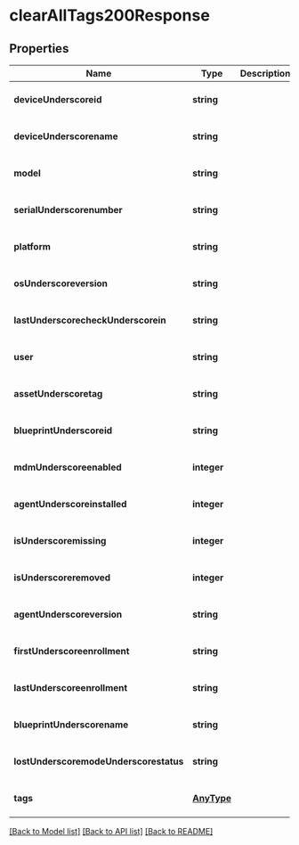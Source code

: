# clearAllTags200Response

## Properties
Name | Type | Description | Notes
------------ | ------------- | ------------- | -------------
**deviceUnderscoreid** | **string** |  | [optional] [default to null]
**deviceUnderscorename** | **string** |  | [optional] [default to null]
**model** | **string** |  | [optional] [default to null]
**serialUnderscorenumber** | **string** |  | [optional] [default to null]
**platform** | **string** |  | [optional] [default to null]
**osUnderscoreversion** | **string** |  | [optional] [default to null]
**lastUnderscorecheckUnderscorein** | **string** |  | [optional] [default to null]
**user** | **string** |  | [optional] [default to null]
**assetUnderscoretag** | **string** |  | [optional] [default to null]
**blueprintUnderscoreid** | **string** |  | [optional] [default to null]
**mdmUnderscoreenabled** | **integer** |  | [optional] [default to null]
**agentUnderscoreinstalled** | **integer** |  | [optional] [default to null]
**isUnderscoremissing** | **integer** |  | [optional] [default to null]
**isUnderscoreremoved** | **integer** |  | [optional] [default to null]
**agentUnderscoreversion** | **string** |  | [optional] [default to null]
**firstUnderscoreenrollment** | **string** |  | [optional] [default to null]
**lastUnderscoreenrollment** | **string** |  | [optional] [default to null]
**blueprintUnderscorename** | **string** |  | [optional] [default to null]
**lostUnderscoremodeUnderscorestatus** | **string** |  | [optional] [default to null]
**tags** | [**AnyType**](.md) |  | [optional] [default to null]

[[Back to Model list]](../README.md#documentation-for-models) [[Back to API list]](../README.md#documentation-for-api-endpoints) [[Back to README]](../README.md)


